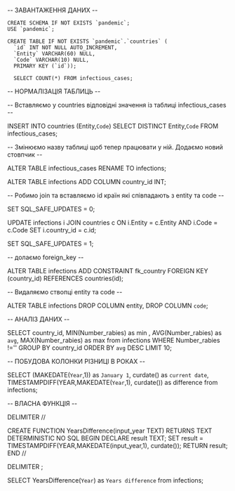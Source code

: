 -- ЗАВАНТАЖЕННЯ ДАНИХ --

```
CREATE SCHEMA IF NOT EXISTS `pandemic`;
USE `pandemic`;

CREATE TABLE IF NOT EXISTS `pandemic`.`countries` (
  `id` INT NOT NULL AUTO_INCREMENT,
  `Entity` VARCHAR(60) NULL,
  `Code` VARCHAR(10) NULL,
  PRIMARY KEY (`id`));
  
  SELECT COUNT(*) FROM infectious_cases;

```
  
-- НОРМАЛІЗАЦІЯ ТАБЛИЦЬ --

-- Вставляємо у countries відповідні значення із таблиці infectious_cases --

  INSERT INTO countries (Entity,`Code`)
  SELECT DISTINCT Entity,`Code`
  FROM infectious_cases;
  
-- Змінюємо назву таблиці щоб тепер працювати у ній. Додаємо новий стовпчик --

ALTER TABLE infectious_cases
RENAME TO infections;

ALTER TABLE infections 
ADD COLUMN country_id INT;

-- Робимо join та вставляємо id країн які співпадають з entity та code --

SET SQL_SAFE_UPDATES = 0;

UPDATE infections i
JOIN countries c ON i.Entity = c.Entity AND i.Code = c.Code
SET i.country_id = c.id;

SET SQL_SAFE_UPDATES = 1;

-- долаємо foreign_key --

ALTER TABLE infections
ADD CONSTRAINT fk_country
FOREIGN KEY (country_id)
REFERENCES countries(id);

-- Видаляємо ствопці entity та code --

ALTER TABLE infections
DROP COLUMN entity,
DROP COLUMN `code`;

-- АНАЛІЗ ДАНИХ --

SELECT country_id, MIN(Number_rabies) as min , AVG(Number_rabies) as `avg`, MAX(Number_rabies) as max
from infections
WHERE Number_rabies !=''
GROUP BY country_id
ORDER BY `avg` DESC
LIMIT 10;

-- ПОБУДОВА КОЛОНКИ РІЗНИЦІ В РОКАХ --

SELECT (MAKEDATE(`Year`,1)) as `January 1`, 
curdate() as `current date`, 
TIMESTAMPDIFF(YEAR,MAKEDATE(`Year`,1), curdate()) as difference 
from infections;

-- ВЛАСНА ФУНКЦІЯ --

DELIMITER //

CREATE FUNCTION YearsDifference(input_year TEXT)
RETURNS TEXT
DETERMINISTIC 
NO SQL
BEGIN
    DECLARE result TEXT;
    SET result = TIMESTAMPDIFF(YEAR,MAKEDATE(input_year,1), curdate());
    RETURN result;
END //

DELIMITER ;

SELECT YearsDifference(`Year`) as `Years difference` from infections;